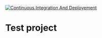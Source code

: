 [![Continuous Integration And Deployement](https://github.com/MyDevSRL/CICD_Pipeline/actions/workflows/ci-cd.yaml/badge.svg)](https://github.com/MyDevSRL/CICD_Pipeline/actions/workflows/ci-cd.yaml)

# Test project

